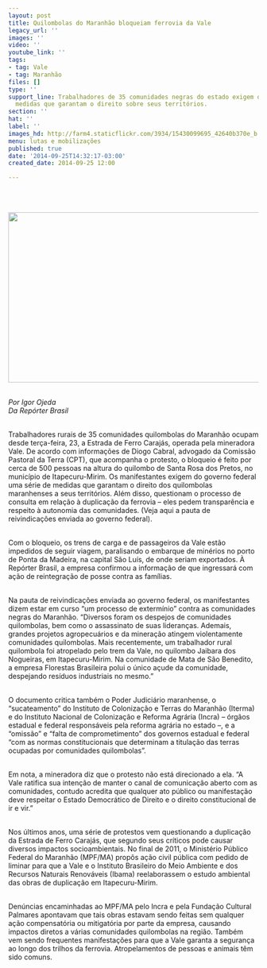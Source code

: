 ```yaml
---
layout: post
title: Quilombolas do Maranhão bloqueiam ferrovia da Vale
legacy_url: ''
images: ''
video: ''
youtube_link: ''
tags:
- tag: Vale
- tag: Maranhão
files: []
type: ''
support_line: Trabalhadores de 35 comunidades negras do estado exigem do governo federal
  medidas que garantam o direito sobre seus territórios.
section: ''
hat: ''
label: ''
images_hd: http://farm4.staticflickr.com/3934/15430099695_42640b370e_b.jpg
menu: lutas e mobilizações
published: true
date: '2014-09-25T14:32:17-03:00'
created_date: 2014-09-25 12:00

---
```

<p><br />
&nbsp;</p>

<p><img alt="" height="343" src="http://farm4.staticflickr.com/3934/15430099695_42640b370e_b.jpg" width="580" /></p>

<p><br />
<em>Por Igor Ojeda<br />
Da Rep&oacute;rter Brasil</em></p>

<p><br />
Trabalhadores rurais de 35 comunidades quilombolas do Maranh&atilde;o ocupam desde ter&ccedil;a-feira, 23, a Estrada de Ferro Caraj&aacute;s, operada pela mineradora Vale. De acordo com informa&ccedil;&otilde;es de Diogo Cabral, advogado da Comiss&atilde;o Pastoral da Terra (CPT), que acompanha o protesto, o bloqueio &eacute; feito por cerca de 500 pessoas na altura do quilombo de Santa Rosa dos Pretos, no munic&iacute;pio de Itapecuru-Mirim. Os manifestantes exigem do governo federal uma s&eacute;rie de medidas que garantam o direito dos quilombolas maranhenses a seus territ&oacute;rios. Al&eacute;m disso, questionam o processo de consulta em rela&ccedil;&atilde;o &agrave; duplica&ccedil;&atilde;o da ferrovia &ndash; eles pedem transpar&ecirc;ncia e respeito &agrave; autonomia das comunidades. (Veja aqui a pauta de reivindica&ccedil;&otilde;es enviada ao governo federal).</p>

<p><br />
Com o bloqueio, os trens de carga e de passageiros da Vale est&atilde;o impedidos de seguir viagem, paralisando o embarque de min&eacute;rios no porto de Ponta da Madeira, na capital S&atilde;o Lu&iacute;s, de onde seriam exportados. &Agrave; Rep&oacute;rter Brasil, a empresa confirmou a informa&ccedil;&atilde;o de que ingressar&aacute; com a&ccedil;&atilde;o de reintegra&ccedil;&atilde;o de posse contra as fam&iacute;lias.</p>

<p><br />
Na pauta de reivindica&ccedil;&otilde;es enviada ao governo federal, os manifestantes dizem estar em curso &ldquo;um processo de exterm&iacute;nio&rdquo; contra as comunidades negras do Maranh&atilde;o. &ldquo;Diversos foram os despejos de comunidades quilombolas, bem como o assassinato de suas lideran&ccedil;as. Ademais, grandes projetos agropecu&aacute;rios e da minera&ccedil;&atilde;o atingem violentamente comunidades quilombolas. Mais recentemente, um trabalhador rural quilombola foi atropelado pelo trem da Vale, no quilombo Jaibara dos Nogueiras, em Itapecuru-Mirim. Na comunidade de Mata de S&atilde;o Benedito, a empresa Florestas Brasileira polui o &uacute;nico a&ccedil;ude da comunidade, despejando res&iacute;duos industriais no mesmo.&rdquo;</p>

<p><br />
O documento critica tamb&eacute;m o Poder Judici&aacute;rio maranhense, o &ldquo;sucateamento&rdquo; do Instituto de Coloniza&ccedil;&atilde;o e Terras do Maranh&atilde;o (Iterma) e do Instituto Nacional de Coloniza&ccedil;&atilde;o e Reforma Agr&aacute;ria (Incra) &ndash; &oacute;rg&atilde;os estadual e federal respons&aacute;veis pela reforma agr&aacute;ria no estado &ndash;, e a &ldquo;omiss&atilde;o&rdquo; e &ldquo;falta de comprometimento&rdquo; dos governos estadual e federal &ldquo;com as normas constitucionais que determinam a titula&ccedil;&atilde;o das terras ocupadas por comunidades quilombolas&rdquo;.</p>

<p><br />
Em nota, a mineradora diz que o protesto n&atilde;o est&aacute; direcionado a ela. &ldquo;A Vale ratifica sua inten&ccedil;&atilde;o de manter o canal de comunica&ccedil;&atilde;o aberto com as comunidades, contudo acredita que qualquer ato p&uacute;blico ou manifesta&ccedil;&atilde;o deve respeitar o Estado Democr&aacute;tico de Direito e o direito constitucional de ir e vir.&rdquo;</p>

<p><br />
Nos &uacute;ltimos anos, uma s&eacute;rie de protestos vem questionando a duplica&ccedil;&atilde;o da Estrada de Ferro Caraj&aacute;s, que segundo seus cr&iacute;ticos pode causar diversos impactos socioambientais. No final de 2011, o Minist&eacute;rio P&uacute;blico Federal do Maranh&atilde;o (MPF/MA) prop&ocirc;s a&ccedil;&atilde;o civil p&uacute;blica com pedido de liminar para que a Vale e o Instituto Brasileiro do Meio Ambiente e dos Recursos Naturais Renov&aacute;veis (Ibama) reelaborassem o estudo ambiental das obras de duplica&ccedil;&atilde;o em Itapecuru-Mirim.</p>

<p><br />
Den&uacute;ncias encaminhadas ao MPF/MA pelo Incra e pela Funda&ccedil;&atilde;o Cultural Palmares apontavam que tais obras estavam sendo feitas sem qualquer a&ccedil;&atilde;o compensat&oacute;ria ou mitigat&oacute;ria por parte da empresa, causando impactos diretos a v&aacute;rias comunidades quilombolas na regi&atilde;o. Tamb&eacute;m vem sendo frequentes manifesta&ccedil;&otilde;es para que a Vale garanta a seguran&ccedil;a ao longo dos trilhos da ferrovia. Atropelamentos de pessoas e animais t&ecirc;m sido comuns.</p>
